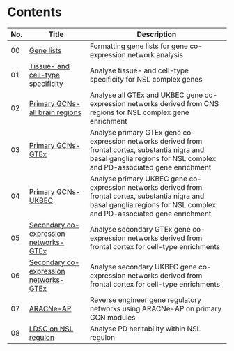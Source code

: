 # Contents

| No. | Title | Description |
| --- | --- | --- | 
| 00 | [Gene lists](Gene_lists.html) | Formatting gene lists for gene co-expression network analysis |
| 01 | [Tissue- and cell-type specificity](tissue_cell_specificity.html) | Analyse tissue- and cell-type specificity for NSL complex genes |
| 02 | [Primary GCNs- all brain regions](CoExp_brain.html) | Analyse all GTEx and UKBEC gene co-expression networks derived from CNS regions for NSL complex gene enrichment |
| 03 | [Primary GCNs- GTEx](Primary_GCN_gtex.html) | Analyse primary GTEx gene co-expression networks derived from frontal cortex, substantia nigra and basal ganglia regions for NSL complex and PD-associated gene enrichment |
| 04 | [Primary GCNs- UKBEC](Primary_GCN_ukbec.html) | Analyse primary UKBEC gene co-expression networks derived from frontal cortex, substantia nigra and basal ganglia regions for NSL complex and PD-associated gene enrichment |
| 05 | [Secondary co-expression networks- GTEx](Sec_GCN_gtex.html) | Analyse secondary GTEx gene co-expression networks derived from frontal cortex for cell-type enrichments | 
| 06 | [Secondary co-expression networks- GTEx](Sec_GCN_ukbec.html) | Analyse secondary UKBEC gene co-expression networks derived from frontal cortex for cell-type enrichments | 
| 07 | [ARACNe-AP](ARACNe_analysis.html) | Reverse engineer gene regulatory networks using ARACNe-AP on primary GCN modules |
| 08 | [LDSC on NSL regulon](LDSC_regulon.html) | Analyse PD heritability within NSL regulon |
